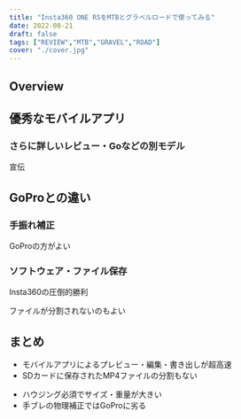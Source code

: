 ```yaml
---
title: "Insta360 ONE RSをMTBとグラベルロードで使ってみる"
date: 2022-08-21
draft: false
tags: ["REVIEW","MTB","GRAVEL","ROAD"]
cover: "./cover.jpg"
---
```


## Overview

## 優秀なモバイルアプリ

### さらに詳しいレビュー・Goなどの別モデル

宣伝

## GoProとの違い

### 手振れ補正

GoProの方がよい

### ソフトウェア・ファイル保存

Insta360の圧倒的勝利

ファイルが分割されないのもよい

## まとめ

<PositiveBox>

- モバイルアプリによるプレビュー・編集・書き出しが超高速
- SDカードに保存されたMP4ファイルの分割もない

</PositiveBox>

<NegativeBox>

- ハウジング必須でサイズ・重量が大きい
- 手ブレの物理補正ではGoProに劣る

</NegativeBox>